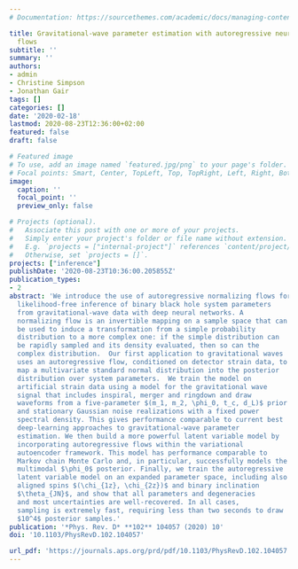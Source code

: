 ```yaml
---
# Documentation: https://sourcethemes.com/academic/docs/managing-content/

title: Gravitational-wave parameter estimation with autoregressive neural network
  flows
subtitle: ''
summary: ''
authors:
- admin
- Christine Simpson
- Jonathan Gair
tags: []
categories: []
date: '2020-02-18'
lastmod: 2020-08-23T12:36:00+02:00
featured: false
draft: false

# Featured image
# To use, add an image named `featured.jpg/png` to your page's folder.
# Focal points: Smart, Center, TopLeft, Top, TopRight, Left, Right, BottomLeft, Bottom, BottomRight.
image:
  caption: ''
  focal_point: ''
  preview_only: false

# Projects (optional).
#   Associate this post with one or more of your projects.
#   Simply enter your project's folder or file name without extension.
#   E.g. `projects = ["internal-project"]` references `content/project/deep-learning/index.md`.
#   Otherwise, set `projects = []`.
projects: ["inference"]
publishDate: '2020-08-23T10:36:00.205855Z'
publication_types:
- 2
abstract: 'We introduce the use of autoregressive normalizing flows for rapid
  likelihood-free inference of binary black hole system parameters
  from gravitational-wave data with deep neural networks. A
  normalizing flow is an invertible mapping on a sample space that can
  be used to induce a transformation from a simple probability
  distribution to a more complex one: if the simple distribution can
  be rapidly sampled and its density evaluated, then so can the
  complex distribution.  Our first application to gravitational waves
  uses an autoregressive flow, conditioned on detector strain data, to
  map a multivariate standard normal distribution into the posterior
  distribution over system parameters.  We train the model on
  artificial strain data using a model for the gravitational wave
  signal that includes inspiral, merger and ringdown and draw
  waveforms from a five-parameter $(m_1, m_2, \phi_0, t_c, d_L)$ prior
  and stationary Gaussian noise realizations with a fixed power
  spectral density. This gives performance comparable to current best
  deep-learning approaches to gravitational-wave parameter
  estimation. We then build a more powerful latent variable model by
  incorporating autoregressive flows within the variational
  autoencoder framework. This model has performance comparable to
  Markov chain Monte Carlo and, in particular, successfully models the
  multimodal $\phi_0$ posterior. Finally, we train the autoregressive
  latent variable model on an expanded parameter space, including also
  aligned spins $(\chi_{1z}, \chi_{2z})$ and binary inclination
  $\theta_{JN}$, and show that all parameters and degeneracies
  and most uncertainties are well-recovered. In all cases,
  sampling is extremely fast, requiring less than two seconds to draw
  $10^4$ posterior samples.'
publication: '*Phys. Rev. D* **102** 104057 (2020) 10'
doi: '10.1103/PhysRevD.102.104057'

url_pdf: 'https://journals.aps.org/prd/pdf/10.1103/PhysRevD.102.104057'
---
```

